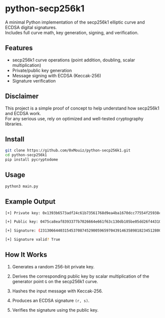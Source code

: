 # python-secp256k1

A minimal Python implementation of the secp256k1 elliptic curve and ECDSA digital signatures.  
Includes full curve math, key generation, signing, and verification.

## Features
- secp256k1 curve operations (point addition, doubling, scalar multiplication)
- Private/public key generation
- Message signing with ECDSA (Keccak-256)
- Signature verification

## Disclaimer
This project is a simple proof of concept to help understand how secp256k1 and ECDSA work.  
For any serious use, rely on optimized and well-tested cryptography libraries.

## Install
```bash
git clone https://github.com/0xMouiz/python-secp256k1.git
cd python-secp256k1
pip install pycryptodome
```

## Usage
```bash
python3 main.py
```

## Example Output
```bash
[+] Private key: 0x1393b6573adf24c61b73561768d9ea4ba1670dcc77554f25938cbca621ed7645

[+] Public key: 0475ca8eaf8393377b7026664e661f63c130db105be05dd26f4431095feeed37ea48f35d4c941730943c37f5df7402e3afbbfd6e0739c67474218f8abdcd4a4dbe

[+] Signature: (23130664403154537087452900596597043914635898182345128000144997681634561679895, 80900801433921084062591453631520598013543041876276918936230036858357811199263)

[+] Signature valid? True
```

## How It Works
1. Generates a random 256-bit private key.

2. Derives the corresponding public key by scalar multiplication of the generator point `G` on the secp256k1 curve.

3. Hashes the input message with Keccak-256.

4. Produces an ECDSA signature `(r, s)`.

5. Verifies the signature using the public key.
